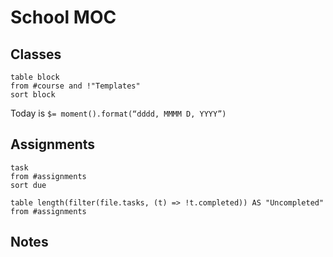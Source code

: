 # School MOC

## Classes

```dataview
table block
from #course and !"Templates"
sort block
```
Today is `$= moment().format(“dddd, MMMM D, YYYY”)`
## Assignments
```dataview
task
from #assignments 
sort due
```
```dataview
table length(filter(file.tasks, (t) => !t.completed)) AS "Uncompleted"
from #assignments

```

## Notes

